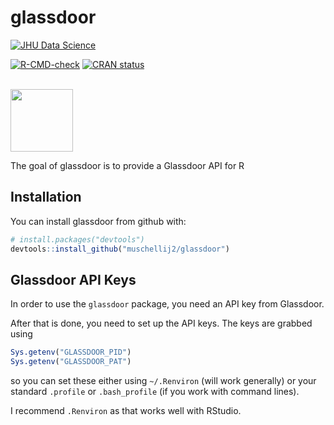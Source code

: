 
<!-- README.md is generated from README.Rmd. Please edit that file -->

# glassdoor

[![JHU Data
Science](https://johnmuschelli.com/jhudsl/inst/jhudsl_logo.png)](https://jhudatascience.org/)
<!-- badges: start -->
[![R-CMD-check](https://github.com/muschellij2/glassdoor/actions/workflows/R-CMD-check.yaml/badge.svg)](https://github.com/muschellij2/glassdoor/actions/workflows/R-CMD-check.yaml)
[![CRAN
status](http://www.r-pkg.org/badges/version/glassdoor)](https://cran.r-project.org/package=glassdoor)  
<!-- badges: end -->

<br> <!-- ![Sticker](sticker.png) -->
<img src="man/figures/sticker.jpg" width="100">

The goal of glassdoor is to provide a Glassdoor API for R

## Installation

You can install glassdoor from github with:

``` r
# install.packages("devtools")
devtools::install_github("muschellij2/glassdoor")
```

## Glassdoor API Keys

In order to use the `glassdoor` package, you need an API key from
Glassdoor.

After that is done, you need to set up the API keys. The keys are
grabbed using

``` r
Sys.getenv("GLASSDOOR_PID")
Sys.getenv("GLASSDOOR_PAT")
```

so you can set these either using `~/.Renviron` (will work generally) or
your standard `.profile` or `.bash_profile` (if you work with command
lines).

I recommend `.Renviron` as that works well with RStudio.
